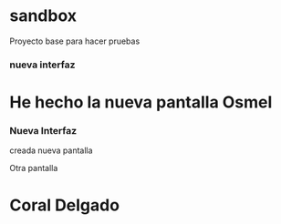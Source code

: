 # sandbox
Proyecto base para hacer pruebas

### nueva interfaz

He hecho la nueva pantalla
Osmel
=======
### Nueva Interfaz
creada nueva pantalla

Otra pantalla

Coral Delgado 
=======

